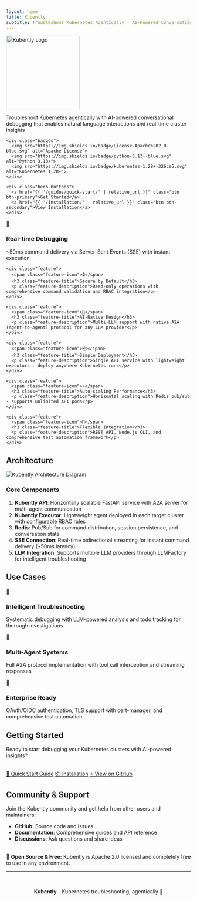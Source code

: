 ```yaml
---
layout: home
title: Kubently
subtitle: Troubleshoot Kubernetes Agentically - AI-Powered Conversational Debugging
---
```


<div class="hero">
  <div class="hero-content">
    <img src="{{ site.logo | relative_url }}" alt="Kubently Logo" style="height: 200px; margin: 0; mix-blend-mode: multiply;">
    <p class="hero-subtitle">Troubleshoot Kubernetes agentically with AI-powered conversational debugging that enables natural language interactions and real-time cluster insights</p>
    
    <div class="badges">
      <img src="https://img.shields.io/badge/License-Apache%202.0-blue.svg" alt="Apache License">
      <img src="https://img.shields.io/badge/python-3.13+-blue.svg" alt="Python 3.13+">
      <img src="https://img.shields.io/badge/kubernetes-1.28+-326ce5.svg" alt="Kubernetes 1.28+">
    </div>
    
    <div class="hero-buttons">
      <a href="{{ '/guides/quick-start/' | relative_url }}" class="btn btn-primary">Get Started</a>
      <a href="{{ '/installation/' | relative_url }}" class="btn btn-secondary">View Installation</a>
    </div>
  </div>
</div>

<div class="wrapper">
  <div class="features">
    <div class="feature">
      <span class="feature-icon">🚀</span>
      <h3 class="feature-title">Real-time Debugging</h3>
      <p class="feature-description">~50ms command delivery via Server-Sent Events (SSE) with instant execution</p>
    </div>
    
    <div class="feature">
      <span class="feature-icon">🔒</span>
      <h3 class="feature-title">Secure by Default</h3>
      <p class="feature-description">Read-only operations with comprehensive command validation and RBAC integration</p>
    </div>
    
    <div class="feature">
      <span class="feature-icon">🤖</span>
      <h3 class="feature-title">AI-Native Design</h3>
      <p class="feature-description">Multi-LLM support with native A2A (Agent-to-Agent) protocol for any LLM provider</p>
    </div>
    
    <div class="feature">
      <span class="feature-icon">📦</span>
      <h3 class="feature-title">Simple Deployment</h3>
      <p class="feature-description">Single API service with lightweight executors - deploy anywhere Kubernetes runs</p>
    </div>
    
    <div class="feature">
      <span class="feature-icon">⚡</span>
      <h3 class="feature-title">Auto-scaling Performance</h3>
      <p class="feature-description">Horizontal scaling with Redis pub/sub - supports unlimited API pods</p>
    </div>
    
    <div class="feature">
      <span class="feature-icon">🔌</span>
      <h3 class="feature-title">Flexible Integration</h3>
      <p class="feature-description">REST API, Node.js CLI, and comprehensive test automation framework</p>
    </div>
  </div>
</div>

## Architecture

<div class="architecture-diagram">
  <img src="{{ '/assets/images/architecture-diagram.svg' | relative_url }}" alt="Kubently Architecture Diagram" style="max-width: 100%; height: auto;">
</div>

### Core Components

1. **Kubently API**: Horizontally scalable FastAPI service with A2A server for multi-agent communication
2. **Kubently Executor**: Lightweight agent deployed in each target cluster with configurable RBAC rules
3. **Redis**: Pub/Sub for command distribution, session persistence, and conversation state
4. **SSE Connection**: Real-time bidirectional streaming for instant command delivery (~50ms latency)
5. **LLM Integration**: Supports multiple LLM providers through LLMFactory for intelligent troubleshooting

## Use Cases

<div class="features">
  <div class="feature">
    <span class="feature-icon">💬</span>
    <h3 class="feature-title">Intelligent Troubleshooting</h3>
    <p class="feature-description">Systematic debugging with LLM-powered analysis and todo tracking for thorough investigations</p>
  </div>
  
  <div class="feature">
    <span class="feature-icon">🤖</span>
    <h3 class="feature-title">Multi-Agent Systems</h3>
    <p class="feature-description">Full A2A protocol implementation with tool call interception and streaming responses</p>
  </div>
  
  <div class="feature">
    <span class="feature-icon">🏢</span>
    <h3 class="feature-title">Enterprise Ready</h3>
    <p class="feature-description">OAuth/OIDC authentication, TLS support with cert-manager, and comprehensive test automation</p>
  </div>
</div>

## Getting Started

Ready to start debugging your Kubernetes clusters with AI-powered insights?

<div class="hero-buttons" style="margin-top: 2rem;">
  <a href="{{ '/guides/quick-start/' | relative_url }}" class="btn btn-primary">🚀 Quick Start Guide</a>
  <a href="{{ '/installation/' | relative_url }}" class="btn btn-secondary">📦 Installation</a>
  <a href="https://github.com/kubently/kubently" class="btn btn-secondary">⭐ View on GitHub</a>
</div>

## Community & Support  

Join the Kubently community and get help from other users and maintainers:

- **GitHub**: Source code and issues
- **Documentation**: Comprehensive guides and API reference
- **Discussions**: Ask questions and share ideas

<div class="alert alert-success" style="margin-top: 2rem;">
  🎉 <strong>Open Source & Free:</strong> Kubently is Apache 2.0 licensed and completely free to use in any environment.
</div>

---

<div style="text-align: center; padding: 2rem 0; color: var(--medium-gray);">
  <strong>Kubently</strong> - Kubernetes troubleshooting, agentically 🚀
</div>
